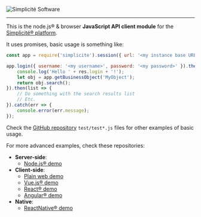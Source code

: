 ![Simplicit&eacute; Software](https://www.simplicite.io/resources/logos/logo250.png)
* * *

This is the node.js&reg; &amp; browser **JavaScript API client module** for the [Simplicit&eacute;&reg; platform](http://www.simplicitesoftware.com).

It uses promises, basic usage is something like:

```javascript
const app = require('simplicite').session({ url: '<my instance base URL>' });

app.login({ username: '<my username>', password: '<my password>' }).then(res => {
	console.log('Hello ' + res.login + '!');
	let obj = app.getBusinessObject('MyObject');
	return obj.search();
}).then(list => {
	// Do something with the search results list
	// Etc.
}).catch(err => {
	console.error(err.message);
});
```

Check the [GitHub repository](https://github.com/simplicitesoftware/nodejs-api) `test/test*.js`
files for other examples of basic usage.

For more advanced examples, check these repositories:

- **Server-side**:
	- [Node.js&reg; demo](https://github.com/simplicitesoftware/nodejs-demo)
- **Client-side**:
	- [Plain web demo](https://github.com/simplicitesoftware/web-demo)
	- [Vue.js&reg; demo](https://github.com/simplicitesoftware/vue-demo)
	- [React&reg; demo](https://github.com/simplicitesoftware/react-demo)
	- [Angular&reg; demo](https://github.com/simplicitesoftware/angular-demo)
- **Native**:
	- [ReactNative&reg; demo](https://github.com/simplicitesoftware/react-native-demo)
